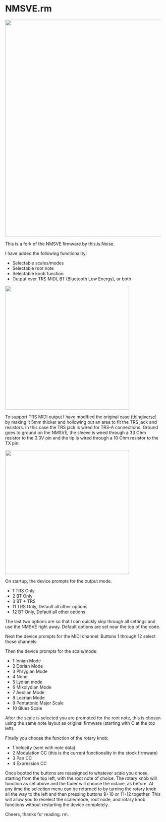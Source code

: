 # NMSVE.rm
<img src="https://raw.githubusercontent.com/hunked/NMCode/main/images/01.jpg" width="700">

This is a fork of the NMSVE firmware by this.is.Noise.

I have added the following functionality:
* Selectable scales/modes
* Selectable root note
* Selectable knob function
* Output over TRS MIDI, BT (Bluetooth Low Energy), or both

<img src="https://raw.githubusercontent.com/hunked/NMCode/main/images/02.jpg" width="400">

To support TRS MIDI output I have modified the original case (<a href=https://www.thingiverse.com/thing:5356460>thingiverse</a>) by making it 5mm thicker and hollowing out an area to fit the TRS jack and resistors. In this case the TRS jack is wired for TRS-A connections. Ground goes to ground on the NMSVE, the sleeve is wired through a 33 Ohm resistor to the 3.3V pin and the tip is wired through a 10 Ohm resistor to the TX pin. 

<img src="https://raw.githubusercontent.com/hunked/NMCode/main/images/03.jpg" width="400">

On startup, the device prompts for the output mode. 

* 1 TRS Only
* 2 BT Only
* 3 BT + TRS
* 11 TRS Only, Default all other options
* 12 BT Only, Default all other options

The last two options are so that I can quickly skip through all settings and use the NMSVE right away. 
Default options are set near the top of the code.

Next the device prompts for the MIDI channel. Buttons 1 through 12 select those channels.

Then the device prompts for the scale/mode:

* 1 Ionian Mode
* 2	Dorian Mode
* 3	Phrygian Mode
* 4	None
* 5	Lydian mode
* 6	Mixolydian Mode
* 7	Aeolian Mode
* 8	Locrian Mode
* 9 Pentatonic Major Scale
* 10 Blues Scale

After the scale is selected you are prompted for the root note, this is chosen using the same note layout as original firmware (starting with C at the top left).

Finally you choose the function of the rotary knob:

* 1 Velocity (sent with note data)
* 2 Modulation CC (this is the current functionality in the stock firmware)
* 3 Pan CC
* 4 Expression CC

Once booted the buttons are reassigned to whatever scale you chose, starting from the top left, with the root note of choice. The rotary knob will function as set above and the fader will choose the octave, as before. At any time the selection menu can be returned to by turning the rotary knob all the way to the left and then pressing buttons 9+10 or 11+12 together. This will allow you to reselect the scale/mode, root node, and rotary knob functions without restarting the device completely.

Cheers, thanks for reading.
rm.


